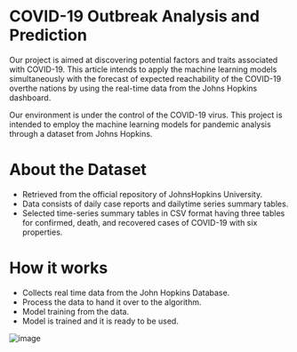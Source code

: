 # COVID-19 Outbreak Analysis and Prediction

Our project is aimed at discovering potential factors and traits associated with COVID-19. This article intends to apply the machine learning models simultaneously with the forecast of expected reachability of the COVID-19 overthe nations by using the real-time data from the Johns Hopkins dashboard.

Our environment is under the control of the COVID-19 virus. This project is intended to employ the machine learning models for pandemic analysis through a dataset from Johns Hopkins. 

# About the Dataset

- Retrieved from the official repository of JohnsHopkins University.
- Data consists of daily case reports and dailytime series summary tables.
- Selected time-series summary tables in CSV format having three tables for confirmed, death, and recovered cases of COVID-19 with six properties.

# How it works

- Collects real time data from the John Hopkins Database. 
- Process the data to hand it over to the algorithm.
- Model training from the data.
- Model is trained and it is ready to be used.

![image](https://user-images.githubusercontent.com/68270120/210312894-323ecafa-6e59-4734-84a2-317e5e0ea194.png)
